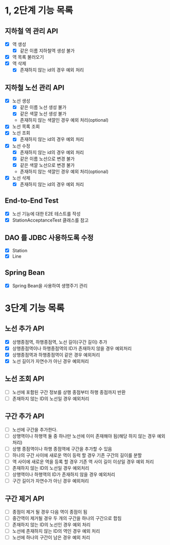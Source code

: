 # 1, 2단계 기능 목록

## 지하철 역 관리 API

- [x] 역 생성
  - [x] 같은 이름 지하철역 생성 불가
- [x] 역 목록 불러오기
- [x] 역 삭제
  - [x] 존재하지 않는 id의 경우 예외 처리

## 지하철 노선 관리 API

- [x] 노선 생성
  - [x] 같은 이름 노선 생성 불가
  - [x] 같은 색깔 노선 생성 불가
  - 존재하지 않는 색깔인 경우 예외 처리(optional)
- [x] 노선 목록 조회
- [x] 노선 조회
  - [x] 존재하지 않는 id의 경우 예외 처리
- [x] 노선 수정
  - [x] 존재하지 않는 id의 경우 예외 처리
  - [x] 같은 이름 노선으로 변경 불가
  - [x] 같은 색깔 노선으로 변경 불가
  - 존재하지 않는 색깔인 경우 예외 처리(optional)
- [x] 노선 삭제
  - [x] 존재하지 않는 id의 경우 예외 처리

## End-to-End Test

- [x] 노선 기능에 대한 E2E 테스트를 작성
- [x] StationAcceptanceTest 클래스를 참고

## DAO 를 JDBC 사용하도록 수정
- [x] Station
- [x] Line

## Spring Bean
- [x] Spring Bean을 사용하여 생명주기 관리

# 3단계 기능 목록

## 노선 추가 API
- [x] 상행종점역, 하행종점역, 노선 길이(구간 길이) 추가
- [x] 상행종점역이나 하행종점역의 ID가 존재하지 않을 경우 예외처리
- [x] 상행종점역과 하행종점역이 같은 경우 예외처리
- [x] 노선 길이가 자연수가 아닌 경우 예외처리

## 노선 조회 API
- [ ] 노선에 포함된 구간 정보를 상행 종점부터 하행 종점까지 반환
- [ ] 존재하지 않는 ID의 노선일 경우 예외처리

## 구간 추가 API
- [ ] 노선에 구간을 추가한다.
- [ ] 상행역이나 하행역 둘 중 하나만 노선에 이미 존재해야 됨(해당 하지 않는 경우 예외처리)
- [ ] 상행 종점역이나 하행 종점역에 구간을 추가할 수 있음
- [ ] 하나의 구간 사이에 새로운 역이 등럭 할 경우 기존 구간의 길이를 분할
- [ ] 역 사이에 새로운 역을 등록 할 경우 기존 역 사이 길이 이상일 경우 예외 처리
- [ ] 존재하지 않는 ID의 노선일 경우 예외처리
- [ ] 상행역이나 하행역의 ID가 존재하지 않을 경우 예외처리
- [ ] 구간 길이가 자연수가 아닌 경우 예외처리

## 구간 제거 API
- [ ] 종점이 제거 될 경우 다음 역이 종점이 됨
- [ ] 중간역이 제거될 경우 두 개의 구간을 하나의 구간으로 합침
- [ ] 존재하지 않는 ID의 노선인 경우 예외 처리
- [ ] 노선에 존재하지 않는 ID의 역인 경우 예외 처리
- [ ] 노선에 하나의 구간이 남은 경우 예외 처리
